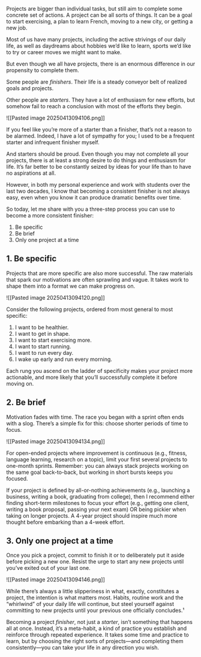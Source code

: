 Projects are bigger than individual tasks, but still aim to complete some concrete set of actions. A project can be all sorts of things. It can be a goal to start exercising, a plan to learn French, moving to a new city, or getting a new job.

Most of us have many projects, including the active strivings of our daily life, as well as daydreams about hobbies we’d like to learn, sports we’d like to try or career moves we might want to make.

But even though we all have projects, there is an enormous difference in our propensity to complete them.

Some people are _finishers_. Their life is a steady conveyor belt of realized goals and projects.

Other people are _starters_. They have a lot of enthusiasm for new efforts, but somehow fail to reach a conclusion with most of the efforts they begin.

![[Pasted image 20250413094106.png]]

If you feel like you’re more of a starter than a finisher, that’s not a reason to be alarmed. Indeed, I have a lot of sympathy for you; I used to be a frequent starter and infrequent finisher myself.

And starters should be proud. Even though you may not complete all your projects, there is at least a strong desire to do things and enthusiasm for life. It’s far better to be constantly seized by ideas for your life than to have no aspirations at all.

However, in both my personal experience and work with students over the last two decades, I know that becoming a consistent finisher is not always easy, even when you know it can produce dramatic benefits over time.

So today, let me share with you a three-step process you can use to become a more consistent finisher:

1. Be specific
2. Be brief
3. Only one project at a time

## **1. Be specific**

Projects that are more specific are also more successful. The raw materials that spark our motivations are often sprawling and vague. It takes work to shape them into a format we can make progress on.

![[Pasted image 20250413094120.png]]

Consider the following projects, ordered from most general to most specific:

1. I want to be healthier.
2. I want to get in shape.
3. I want to start exercising more.
4. I want to start running.
5. I want to run every day.
6. I wake up early and run every morning.

Each rung you ascend on the ladder of specificity makes your project more actionable, and more likely that you’ll successfully complete it before moving on.

## 2. **Be brief**

Motivation fades with time. The race you began with a sprint often ends with a slog. There’s a simple fix for this: choose shorter periods of time to focus.

![[Pasted image 20250413094134.png]]

For open-ended projects where improvement is continuous (e.g., fitness, language learning, research on a topic), limit your first several projects to one-month sprints. Remember: you can always stack projects working on the same goal back-to-back, but working in short bursts keeps you focused.

If your project is defined by all-or-nothing achievements (e.g., launching a business, writing a book, graduating from college), then I recommend either finding short-term milestones to focus your effort (e.g., getting one client, writing a book proposal, passing your next exam) OR being pickier when taking on longer projects. A 4-year project should inspire much more thought before embarking than a 4-week effort.

## **3. Only one project at a time**

Once you pick a project, commit to finish it or to deliberately put it aside before picking a new one. Resist the urge to start any new projects until you’ve exited out of your last one.

![[Pasted image 20250413094146.png]]

While there’s always a little slipperiness in what, exactly, constitutes a project, the intention is what matters most. Habits, routine work and the “whirlwind” of your daily life will continue, but steel yourself against committing to new projects until your previous one officially concludes.¹

Becoming a project _finisher_, not just a _starter_, isn’t something that happens all at once. Instead, it’s a meta-habit, a kind of practice you establish and reinforce through repeated experience. It takes some time and practice to learn, but by choosing the right sorts of projects—and completing them consistently—you can take your life in any direction you wish.
